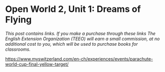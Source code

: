 
# Open World 2, Unit 1: Dreams of Flying
*This post contains links. If you make a purchase through these links The English Extension Organization (TEEO) will earn a small commission, at no additional cost to you, which will be used to purchase books for classrooms.*

https://www.myswitzerland.com/en-ch/experiences/events/parachute-world-cup-final-yellow-target/
<!--stackedit_data:
eyJoaXN0b3J5IjpbLTQ2Mzk5NTY1OCwtMTQyNTAzNTg2Ml19
-->